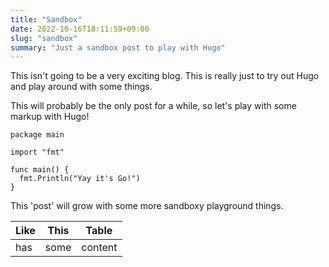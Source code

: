 ```yaml
---
title: "Sandbox"
date: 2022-10-16T18:11:59+09:00
slug: "sandbox"
summary: "Just a sandbox post to play with Hugo"
---
```


This isn't going to be a very exciting blog. This is really just to try out
Hugo and play around with some things.

This will probably be the only post for a while, so let's play with some markup
with Hugo!

```golang
package main

import "fmt"

func main() {
  fmt.Println("Yay it's Go!")
}
```

This 'post' will grow with some more sandboxy playground things.

| Like | This | Table|
|------|------|------|
| has  | some | content |
